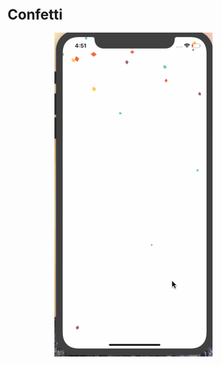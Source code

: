# Confetti
<p align="center">
<img src="https://github.com/badrinathvm/Confetti/blob/master/images/confetti.gif" alt="confetti"/>
</p>
